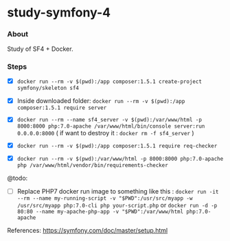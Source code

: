 # study-symfony-4

### About

Study of SF4 + Docker.

### Steps

- [x] ``` docker run --rm -v $(pwd):/app composer:1.5.1 create-project symfony/skeleton sf4  ```
- [x] Inside downloaded folder: ``` docker run --rm -v $(pwd):/app composer:1.5.1 require server ```
- [x] ``` docker run --rm --name sf4_server -v $(pwd):/var/www/html -p 8000:8000 php:7.0-apache /var/www/html/bin/console server:run 0.0.0.0:8000 ```
( if want to destroy it : ``` docker rm -f sf4_server ``` )
- [x] ``` docker run --rm -v $(pwd):/app composer:1.5.1 require req-checker ```
- [x] ``` docker run --rm -v $(pwd):/var/www/html -p 8000:8000 php:7.0-apache php /var/www/html/vendor/bin/requirements-checker ```


@todo:

- [ ] Replace PHP7 docker run image to something like this : ``` docker run -it --rm --name my-running-script -v "$PWD":/usr/src/myapp -w /usr/src/myapp php:7.0-cli php your-script.php ``` or ``` docker run -d -p 80:80 --name my-apache-php-app -v "$PWD":/var/www/html php:7.0-apache ```


References: https://symfony.com/doc/master/setup.html

